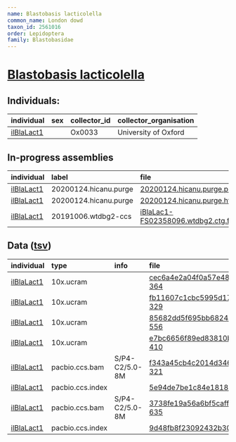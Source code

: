 ```yaml
---
name: Blastobasis lacticolella
common_name: London dowd
taxon_id: 2561016
order: Lepidoptera
family: Blastobasidae
---
```


# [Blastobasis lacticolella](https://www.ebi.ac.uk/ena/data/taxonomy/v1/taxon/tax-id/2561016)

## Individuals:

| individual | sex | collector_id | collector_organisation |
| :--------- | :-: | :----------- | :--------------------- |
| [ilBlaLact1](ilBlaLact1.md) |  | Ox0033 | University of Oxford |

## In-progress assemblies

| individual | label | file |
| :--------- | :---- | :--- |
| [ilBlaLact1](ilBlaLact1.md) | 20200124.hicanu.purge | [20200124.hicanu.purge.prim.fasta.gz](https://darwin.cog.sanger.ac.uk/insects/Blastobasis_lacticolella/ilBlaLact1/assemblies/working/20200124.hicanu.purge/20200124.hicanu.purge.prim.fasta.gz) |
| [ilBlaLact1](ilBlaLact1.md) | 20200124.hicanu.purge | [20200124.hicanu.purge.htig.fasta.gz](https://darwin.cog.sanger.ac.uk/insects/Blastobasis_lacticolella/ilBlaLact1/assemblies/working/20200124.hicanu.purge/20200124.hicanu.purge.htig.fasta.gz) |
| [ilBlaLact1](ilBlaLact1.md) | 20191006.wtdbg2-ccs | [iBlaLac1-FS02358096.wtdbg2.ctg.fasta.gz](https://darwin.cog.sanger.ac.uk/insects/Blastobasis_lacticolella/ilBlaLact1/assemblies/working/20191006.wtdbg2-ccs/iBlaLac1-FS02358096.wtdbg2.ctg.fasta.gz) |

## Data ([tsv](Blastobasis_lacticolella_data.tsv))

| individual | type | info | file |
| :--------- | :--- | :--- | :--- |
| [ilBlaLact1](ilBlaLact1.md) | 10x.ucram |  | [cec6a4e2a04f0a57e483c3eaeb5bf468-364](https://darwin.cog.sanger.ac.uk/insects/Blastobasis_lacticolella/ilBlaLact1/genomic_data/10x/30996_6%231.cram) |
| [ilBlaLact1](ilBlaLact1.md) | 10x.ucram |  | [fb11607c1cbc5995d17f57905936cf64-329](https://darwin.cog.sanger.ac.uk/insects/Blastobasis_lacticolella/ilBlaLact1/genomic_data/10x/30996_6%232.cram) |
| [ilBlaLact1](ilBlaLact1.md) | 10x.ucram |  | [85682dd5f695bb6824aa314d7688e478-556](https://darwin.cog.sanger.ac.uk/insects/Blastobasis_lacticolella/ilBlaLact1/genomic_data/10x/30996_6%233.cram) |
| [ilBlaLact1](ilBlaLact1.md) | 10x.ucram |  | [e7bc6656f89ed83810b8a4b1fbfb7c65-410](https://darwin.cog.sanger.ac.uk/insects/Blastobasis_lacticolella/ilBlaLact1/genomic_data/10x/30996_6%234.cram) |
| [ilBlaLact1](ilBlaLact1.md) | pacbio.ccs.bam | S/P4-C2/5.0-8M | [f343a45cb4c2014d346c2755894fa3a4-321](https://darwin.cog.sanger.ac.uk/insects/Blastobasis_lacticolella/ilBlaLact1/genomic_data/pacbio/m64016_190922_045316.ccs.bam) |
| [ilBlaLact1](ilBlaLact1.md) | pacbio.ccs.index |  | [5e94de7be1c84e1818ed99d9f6538d81](https://darwin.cog.sanger.ac.uk/insects/Blastobasis_lacticolella/ilBlaLact1/genomic_data/pacbio/m64016_190922_045316.ccs.bam.pbi) |
| [ilBlaLact1](ilBlaLact1.md) | pacbio.ccs.bam | S/P4-C2/5.0-8M | [3738fe19a56a6bf5caff35458a919746-635](https://darwin.cog.sanger.ac.uk/insects/Blastobasis_lacticolella/ilBlaLact1/genomic_data/pacbio/m64089_200120_195449.ccs.bam) |
| [ilBlaLact1](ilBlaLact1.md) | pacbio.ccs.index |  | [9d48fb8f23092432b30133bb65bfa2d5](https://darwin.cog.sanger.ac.uk/insects/Blastobasis_lacticolella/ilBlaLact1/genomic_data/pacbio/m64089_200120_195449.ccs.bam.pbi) |
